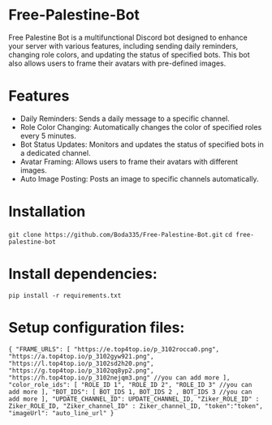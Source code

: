 # Free-Palestine-Bot
Free Palestine Bot is a multifunctional Discord bot designed to enhance your server with various features, including sending daily reminders, changing role colors, and updating the status of specified bots. This bot also allows users to frame their avatars with pre-defined images.

# Features
  - Daily Reminders: Sends a daily message to a specific channel.
  - Role Color Changing: Automatically changes the color of specified roles every 5 minutes.
  - Bot Status Updates: Monitors and updates the status of specified bots in a dedicated channel.
  - Avatar Framing: Allows users to frame their avatars with different images.
  - Auto Image Posting: Posts an image to specific channels automatically.

# Installation

`git clone https://github.com/Boda335/Free-Palestine-Bot.git`
`cd free-palestine-bot`

# Install dependencies: 
`pip install -r requirements.txt`

# Setup configuration files:
`
{
  "FRAME_URLS": [
        "https://e.top4top.io/p_3102rocca0.png",
        "https://a.top4top.io/p_3102gyw921.png",
        "https://l.top4top.io/p_3102sd2h20.png",
        "https://g.top4top.io/p_3102qq8yp2.png",
        "https://h.top4top.io/p_3102nejqm3.png"
        //you can add more
    ],
  "color_role_ids": [
    "ROLE_ID 1",
    "ROLE_ID 2",
    "ROLE_ID 3"
    //you can add more
  ],
  "BOT_IDS": [
    BOT_IDS 1,
    BOT_IDS 2 ,
    BOT_IDS 3
    //you can add more
  ],
  "UPDATE_CHANNEL_ID": UPDATE_CHANNEL_ID,
  "Ziker_ROLE_ID" : Ziker_ROLE_ID,
  "Ziker_channel_ID" : Ziker_channel_ID,
  "token":"token",
  "imageUrl": "auto_line_url"
}
`
